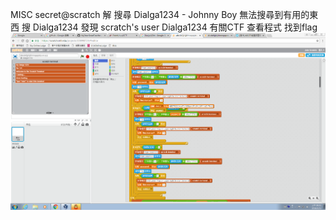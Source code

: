 MISC secret@scratch 解
搜尋 Dialga1234 - Johnny Boy 無法搜尋到有用的東西
搜   Dialga1234
發現 scratch's user Dialga1234   有關CTF
查看程式 找到flag
![123](/pic/scratch.PNG)

